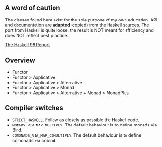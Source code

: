﻿A word of caution
-----------------
The classes found here exist for the sole purpose of my own education.
API and documentation are **adapted** (copied) from the Haskell sources.
The port from Haskell is quite loose, the result is NOT meant for efficiency
and does NOT reflect best practice.

[The Haskell 98 Report](https://www.haskell.org/onlinereport/monad.html)

Overview
--------
- Functor
- Functor > Applicative
- Functor > Applicative > Alternative
- Functor > Applicative > Monad
- Functor > Applicative > Alternative + Monad > MonadPlus

Compiler switches
-----------------
- `STRICT_HASKELL`.
  Follow as closely as possible the Haskell code.
- `MONADS_VIA_MAP_MULTIPLY`.
  The default behaviour is to define monads via Bind.
- `COMONADS_VIA_MAP_COMULTIPLY`.
  The default behaviour is to define comonads via cobind.
